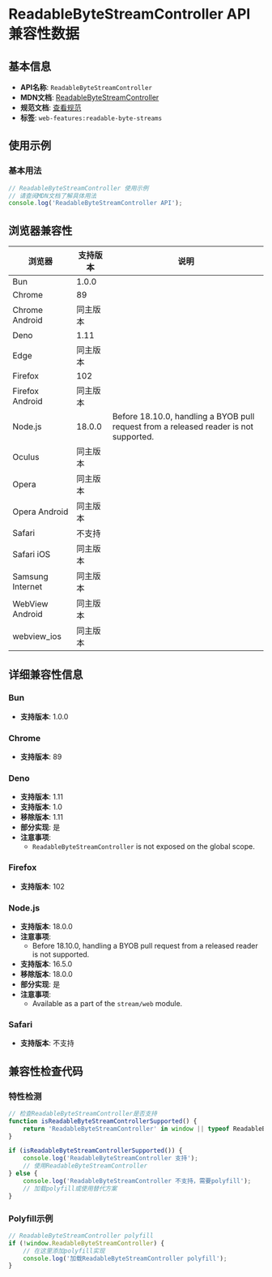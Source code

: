 # ReadableByteStreamController API 兼容性数据

## 基本信息

- **API名称**: `ReadableByteStreamController`
- **MDN文档**: [ReadableByteStreamController](https://developer.mozilla.org/docs/Web/API/ReadableByteStreamController)
- **规范文档**: [查看规范](https://streams.spec.whatwg.org/#rbs-controller-class)
- **标签**: `web-features:readable-byte-streams`

## 使用示例

### 基本用法

```javascript
// ReadableByteStreamController 使用示例
// 请查阅MDN文档了解具体用法
console.log('ReadableByteStreamController API');
```

## 浏览器兼容性

| 浏览器 | 支持版本 | 说明 |
|--------|----------|------|
| Bun | 1.0.0 |  |
| Chrome | 89 |  |
| Chrome Android | 同主版本 |  |
| Deno | 1.11 |  |
| Edge | 同主版本 |  |
| Firefox | 102 |  |
| Firefox Android | 同主版本 |  |
| Node.js | 18.0.0 | Before 18.10.0, handling a BYOB pull request from a released reader is not supported. |
| Oculus | 同主版本 |  |
| Opera | 同主版本 |  |
| Opera Android | 同主版本 |  |
| Safari | 不支持 |  |
| Safari iOS | 同主版本 |  |
| Samsung Internet | 同主版本 |  |
| WebView Android | 同主版本 |  |
| webview_ios | 同主版本 |  |

## 详细兼容性信息

### Bun

- **支持版本**: 1.0.0

### Chrome

- **支持版本**: 89

### Deno

- **支持版本**: 1.11
- **支持版本**: 1.0
- **移除版本**: 1.11
- **部分实现**: 是
- **注意事项**:
  - `ReadableByteStreamController` is not exposed on the global scope.

### Firefox

- **支持版本**: 102

### Node.js

- **支持版本**: 18.0.0
- **注意事项**:
  - Before 18.10.0, handling a BYOB pull request from a released reader is not supported.
- **支持版本**: 16.5.0
- **移除版本**: 18.0.0
- **部分实现**: 是
- **注意事项**:
  - Available as a part of the `stream/web` module.

### Safari

- **支持版本**: 不支持

## 兼容性检查代码

### 特性检测

```javascript
// 检查ReadableByteStreamController是否支持
function isReadableByteStreamControllerSupported() {
    return 'ReadableByteStreamController' in window || typeof ReadableByteStreamController !== 'undefined';
}

if (isReadableByteStreamControllerSupported()) {
    console.log('ReadableByteStreamController 支持');
    // 使用ReadableByteStreamController
} else {
    console.log('ReadableByteStreamController 不支持，需要polyfill');
    // 加载polyfill或使用替代方案
}
```

### Polyfill示例

```javascript
// ReadableByteStreamController polyfill
if (!window.ReadableByteStreamController) {
    // 在这里添加polyfill实现
    console.log('加载ReadableByteStreamController polyfill');
}
```

